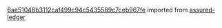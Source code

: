 [6ae51048b3112caf499c94c5435589c7ceb967fe](https://github.com/insolar/assured-ledger/commit/6ae51048b3112caf499c94c5435589c7ceb967fe) imported from [assured-ledger](https://github.com/insolar/assured-ledger)
